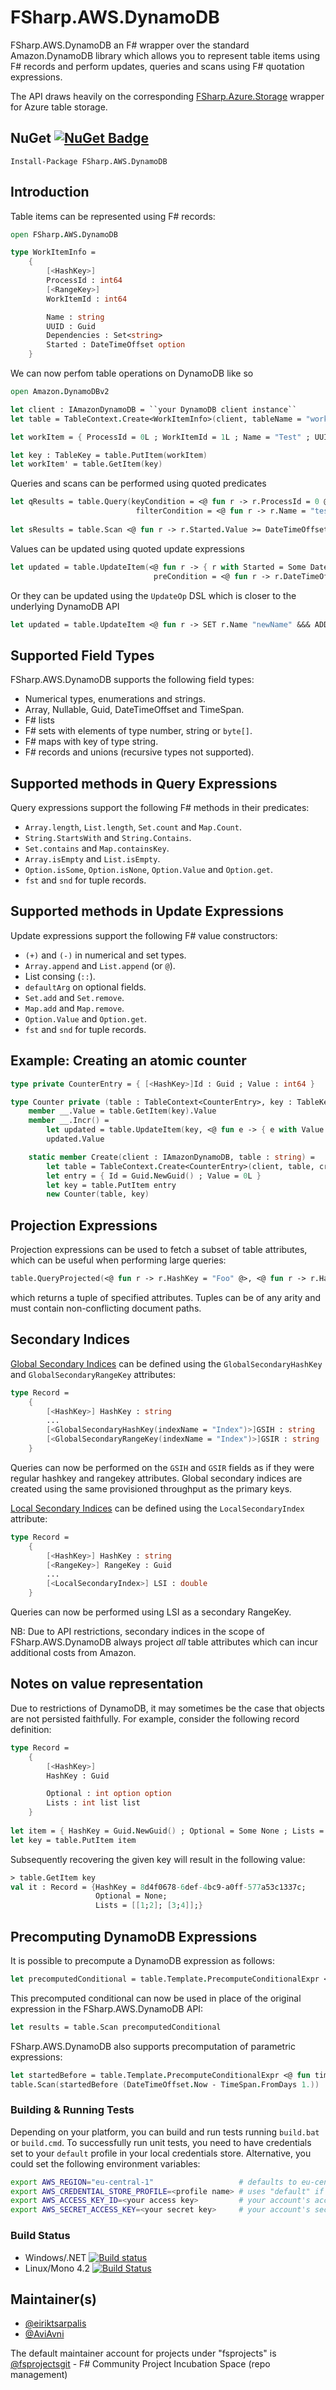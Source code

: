 # FSharp.AWS.DynamoDB

FSharp.AWS.DynamoDB an F# wrapper over the standard Amazon.DynamoDB library which
allows you to represent table items using F# records and perform updates, queries and scans
using F# quotation expressions.

The API draws heavily on the corresponding [FSharp.Azure.Storage](https://github.com/fsprojects/FSharp.Azure.Storage)
wrapper for Azure table storage.

## NuGet [![NuGet Badge](https://buildstats.info/nuget/FSharp.AWS.DynamoDB?includePreReleases=true)](https://www.nuget.org/packages/FSharp.AWS.DynamoDB)
`Install-Package FSharp.AWS.DynamoDB`

## Introduction

Table items can be represented using F# records:

```fsharp
open FSharp.AWS.DynamoDB

type WorkItemInfo =
	{
		[<HashKey>]
		ProcessId : int64
		[<RangeKey>]
		WorkItemId : int64

		Name : string
		UUID : Guid
		Dependencies : Set<string>
		Started : DateTimeOffset option
	}
```
We can now perfom table operations on DynamoDB like so
```fsharp
open Amazon.DynamoDBv2

let client : IAmazonDynamoDB = ``your DynamoDB client instance``
let table = TableContext.Create<WorkItemInfo>(client, tableName = "workItems", createIfNotExists = true)

let workItem = { ProcessId = 0L ; WorkItemId = 1L ; Name = "Test" ; UUID = guid() ; Dependencies = set ["mscorlib"] ; Started = None }

let key : TableKey = table.PutItem(workItem)
let workItem' = table.GetItem(key)
```

Queries and scans can be performed using quoted predicates

```fsharp
let qResults = table.Query(keyCondition = <@ fun r -> r.ProcessId = 0 @>, 
                            filterCondition = <@ fun r -> r.Name = "test" @>)
                            
let sResults = table.Scan <@ fun r -> r.Started.Value >= DateTimeOffset.Now - TimeSpan.FromMinutes 1.  @>
```

Values can be updated using quoted update expressions

```fsharp
let updated = table.UpdateItem(<@ fun r -> { r with Started = Some DateTimeOffset.Now } @>, 
                                preCondition = <@ fun r -> r.DateTimeOffset = None @>)
```

Or they can be updated using the `UpdateOp` DSL
which is closer to the underlying DynamoDB API

```fsharp
let updated = table.UpdateItem <@ fun r -> SET r.Name "newName" &&& ADD r.Dependencies ["MBrace.Core.dll"] @>
```

## Supported Field Types

FSharp.AWS.DynamoDB supports the following field types:
* Numerical types, enumerations and strings.
* Array, Nullable, Guid, DateTimeOffset and TimeSpan.
* F# lists
* F# sets with elements of type number, string or `byte[]`.
* F# maps with key of type string.
* F# records and unions (recursive types not supported).

## Supported methods in Query Expressions

Query expressions support the following F# methods in their predicates:
* `Array.length`, `List.length`, `Set.count` and `Map.Count`.
* `String.StartsWith` and `String.Contains`.
* `Set.contains` and `Map.containsKey`.
* `Array.isEmpty` and `List.isEmpty`.
* `Option.isSome`, `Option.isNone`, `Option.Value` and `Option.get`.
* `fst` and `snd` for tuple records.

## Supported methods in Update Expressions

Update expressions support the following F# value constructors:
* `(+)` and `(-)` in numerical and set types.
* `Array.append` and `List.append` (or `@`).
* List consing (`::`).
* `defaultArg` on optional fields.
* `Set.add` and `Set.remove`.
* `Map.add` and `Map.remove`.
* `Option.Value` and `Option.get`.
* `fst` and `snd` for tuple records.

## Example: Creating an atomic counter

```fsharp
type private CounterEntry = { [<HashKey>]Id : Guid ; Value : int64 }

type Counter private (table : TableContext<CounterEntry>, key : TableKey) =
    member __.Value = table.GetItem(key).Value
    member __.Incr() = 
        let updated = table.UpdateItem(key, <@ fun e -> { e with Value = e.Value + 1L } @>)
        updated.Value

    static member Create(client : IAmazonDynamoDB, table : string) =
        let table = TableContext.Create<CounterEntry>(client, table, createIfNotExists = true)
        let entry = { Id = Guid.NewGuid() ; Value = 0L }
        let key = table.PutItem entry
        new Counter(table, key)
```

## Projection Expressions

Projection expressions can be used to fetch a subset of table attributes, which can be useful when performing large queries:

```fsharp
table.QueryProjected(<@ fun r -> r.HashKey = "Foo" @>, <@ fun r -> r.HashKey, r.Values.Nested.[0] @>)
```
which returns a tuple of specified attributes. Tuples can be of any arity and must contain non-conflicting document paths.

## Secondary Indices

[Global Secondary Indices](http://docs.aws.amazon.com/amazondynamodb/latest/developerguide/GSI.html) can be defined using the `GlobalSecondaryHashKey` and `GlobalSecondaryRangeKey` attributes:
```fsharp
type Record =
    {
        [<HashKey>] HashKey : string
        ...
        [<GlobalSecondaryHashKey(indexName = "Index")>]GSIH : string
        [<GlobalSecondaryRangeKey(indexName = "Index")>]GSIR : string
    }
```
Queries can now be performed on the `GSIH` and `GSIR` fields as if they were regular hashkey and rangekey attributes.
Global secondary indices are created using the same provisioned throughput as the primary keys.

[Local Secondary Indices](http://docs.aws.amazon.com/amazondynamodb/latest/developerguide/LSI.html) can be defined using the `LocalSecondaryIndex` attribute:
```fsharp
type Record =
    {
        [<HashKey>] HashKey : string
        [<RangeKey>] RangeKey : Guid
        ...
        [<LocalSecondaryIndex>] LSI : double
    }
```
Queries can now be performed using LSI as a secondary RangeKey.

NB: Due to API restrictions, secondary indices in the scope of FSharp.AWS.DynamoDB always project *all* table attributes
which can incur additional costs from Amazon.

## Notes on value representation

Due to restrictions of DynamoDB, it may sometimes be the case that objects are not persisted faithfully.
For example, consider the following record definition:
```fsharp
type Record = 
    {         
        [<HashKey>]
        HashKey : Guid

        Optional : int option option
        Lists : int list list
    }
    
let item = { HashKey = Guid.NewGuid() ; Optional = Some None ; Lists = [[1;2];[];[3;4]] }
let key = table.PutItem item
```
Subsequently recovering the given key will result in the following value:
```fsharp
> table.GetItem key
val it : Record = {HashKey = 8d4f0678-6def-4bc9-a0ff-577a53c1337c;
                   Optional = None;
                   Lists = [[1;2]; [3;4]];}
```

## Precomputing DynamoDB Expressions

It is possible to precompute a DynamoDB expression as follows:
```fsharp
let precomputedConditional = table.Template.PrecomputeConditionalExpr <@ fun w -> w.Name <> "test" && w.Dependencies.Contains "mscorlib" @>
```
This precomputed conditional can now be used in place of the original expression in the FSharp.AWS.DynamoDB API:
```fsharp
let results = table.Scan precomputedConditional
```
FSharp.AWS.DynamoDB also supports precomputation of parametric expressions:
```fsharp
let startedBefore = table.Template.PrecomputeConditionalExpr <@ fun time w -> w.StartTime.Value <= time @>
table.Scan(startedBefore (DateTimeOffset.Now - TimeSpan.FromDays 1.))
```

### Building & Running Tests

Depending on your platform, you can build and run tests running `build.bat` or `build.cmd`. 
To successfully run unit tests, you need to have credentials set to your `default` profile in 
your local credentials store. Alternative, you could set the following environment variables:
```bash
export AWS_REGION="eu-central-1"                   # defaults to eu-central-1
export AWS_CREDENTIAL_STORE_PROFILE=<profile name> # uses "default" if unset
export AWS_ACCESS_KEY_ID=<your access key>         # your account's access key
export AWS_SECRET_ACCESS_KEY=<your secret key>     # your account's secret key
```

### Build Status

* Windows/.NET [![Build status](https://ci.appveyor.com/api/projects/status/n72o2uj09lr9o3sa/branch/master?svg=true)](https://ci.appveyor.com/project/nessos/fsharp-aws-dynamodb/branch/master)
* Linux/Mono 4.2 [![Build Status](https://travis-ci.org/fsprojects/FSharp.AWS.DynamoDB.png?branch=master)](https://travis-ci.org/fsprojects/FSharp.AWS.DynamoDB/branches)

## Maintainer(s)

- [@eiriktsarpalis](https://github.com/eiriktsarpalis)
- [@AviAvni](https://github.com/AviAvni)

The default maintainer account for projects under "fsprojects" is [@fsprojectsgit](https://github.com/fsprojectsgit) - F# Community Project Incubation Space (repo management)
